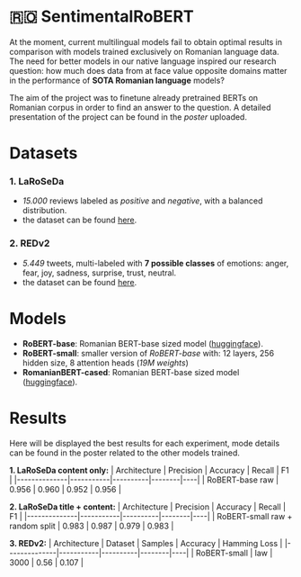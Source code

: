 # 🇷🇴 SentimentalRoBERT

At the moment, current multilingual models fail to obtain optimal results in comparison with models trained exclusively on Romanian language data. The need for better models in our native language inspired our research question: how much does data from at face value opposite domains matter in the performance of **SOTA Romanian language** models?

The aim of the project was to finetune already pretrained BERTs on Romanian corpus in order to find an answer to the question. A detailed presentation of the project can be found in the *poster* uploaded.

# Datasets
### 1. LaRoSeDa
- *15.000* reviews labeled as *positive* and *negative*, with a balanced distribution.
- the dataset can be found [here](https://github.com/ancatache/LaRoSeDa/).

### 2. REDv2
- *5.449* tweets, multi-labeled with **7 possible classes** of emotions: anger, fear, joy, sadness, surprise, trust, neutral.
- the dataset can be found [here](https://github.com/Alegzandra/RED-Romanian-Emotions-Dataset/tree/main/REDv2).

# Models
- **RoBERT-base**: Romanian BERT-base sized model ([huggingface](https://huggingface.co/readerbench/RoBERT-base)).
- **RoBERT-small**: smaller version of *RoBERT-base* with: 12 layers, 256 hidden size, 8 attention heads (*19M weights*)
- **RomanianBERT-cased**: Romanian BERT-base sized model ([huggingface](https://huggingface.co/dumitrescustefan/bert-base-romanian-cased-v1)).

# Results
Here will be displayed the best results for each experiment, mode details can be found in the poster related to the other models trained.

**1. LaRoSeDa content only:**
| Architecture | Precision | Accuracy | Recall | F1 |
|--------------|-----------|----------|--------|----|
| RoBERT-base raw | 0.956 | 0.960 | 0.952 | 0.956 |

**2. LaRoSeDa title + content:**
| Architecture | Precision | Accuracy | Recall | F1 |
|--------------|-----------|----------|--------|----|
| RoBERT-small raw + random split | 0.983 | 0.987 | 0.979 | 0.983 |

**3. REDv2:**
| Architecture | Dataset | Samples | Accuracy | Hamming Loss |
|--------------|-----------|----------|--------|----|
| RoBERT-small | law | 3000 | 0.56 | 0.107 |

